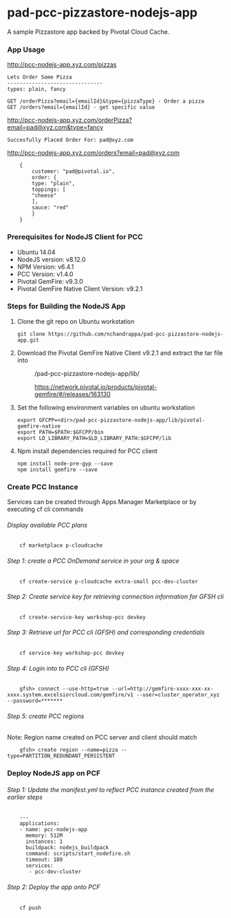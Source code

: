 # pad-pcc-pizzastore-nodejs-app

A sample Pizzastore app backed by Pivotal Cloud Cache.

### App Usage


http://pcc-nodejs-app.xyz.com/pizzas

```
Lets Order Some Pizza 
-------------------------------
types: plain, fancy

GET /orderPizza?email={emailId}&type={pizzaType} - Order a pizza 
GET /orders?email={emailId} - get specific value 

```

http://pcc-nodejs-app.xyz.com/orderPizza?email=pad@xyz.com&type=fancy

```
Succesfully Placed Order For: pad@xyz.com
```

http://pcc-nodejs-app.xyz.com/orders?email=pad@xyz.com

```
	{
		customer: "pad@pivotal.io",
		order: {
		type: "plain",
		toppings: [
		"cheese"
		],
		sauce: "red"
		}
	}
```

### Prerequisites for NodeJS Client for PCC

* Ubuntu 14.04
* NodeJS version: v8.12.0
* NPM Version:  v6.4.1
* PCC Version: v1.4.0
* Pivotal GemFire: v9.3.0
* Pivotal GemFire Native Client Version: v9.2.1

### Steps for Building the NodeJS App


1. Clone the git repo on Ubuntu workstation

	```
	git clone https://github.com/nchandrappa/pad-pcc-pizzastore-nodejs-app.git
	```

2. Download the Pivotal GemFire Native Client v9.2.1 and extract the tar file into <dir>/pad-pcc-pizzastore-nodejs-app/lib/ 
	
	https://network.pivotal.io/products/pivotal-gemfire/#/releases/163130
	

3. Set the following environment variables on ubuntu workstation 

	```
	export GFCPP=<dir>/pad-pcc-pizzastore-nodejs-app/lib/pivotal-gemfire-native
	export PATH=$PATH:$GFCPP/bin
	export LD_LIBRARY_PATH=$LD_LIBRARY_PATH:$GFCPP/lib
	```

4. Npm install dependencies required for PCC client

	```
	npm install node-pre-gyp --save
	npm install gemfire --save
	```

### Create PCC Instance
Services can be created through Apps Manager Marketplace or by executing cf cli commands

###### Display available PCC plans
	
```
	cf marketplace p-cloudcache
```
	

###### Step 1: create a PCC OnDemand service in your org & space
	
```
	cf create-service p-cloudcache extra-small pcc-dev-cluster
```
	

###### Step 2: Create service key for retrieving connection information for GFSH cli

```
	cf create-service-key workshop-pcc devkey
```

###### Step 3: Retrieve url for PCC cli (GFSH) and corresponding credentials 

```
	cf service-key workshop-pcc devkey
```

###### Step 4: Login into to PCC cli (GFSH)

```
	gfsh> connect --use-http=true --url=http://gemfire-xxxx-xxx-xx-xxxx.system.excelsiorcloud.com/gemfire/v1 --user=cluster_operator_xyz --password=*******
```

###### Step 5: create PCC regions

Note: Region name created on PCC server and client should match

```
	gfsh> create region --name=pizza --type=PARTITION_REDUNDANT_PERSISTENT
```

### Deploy NodeJS app on PCF

###### Step 1: Update the manifest.yml to reflect PCC instance created from the earlier steps

```
	---
	applications:
	- name: pcc-nodejs-app
	  memory: 512M
	  instances: 1
	  buildpack: nodejs_buildpack
	  command: scripts/start_nodefire.sh
	  timeout: 180
	  services:
	   - pcc-dev-cluster
```

###### Step 2: Deploy the app onto PCF

```
	cf push
```

